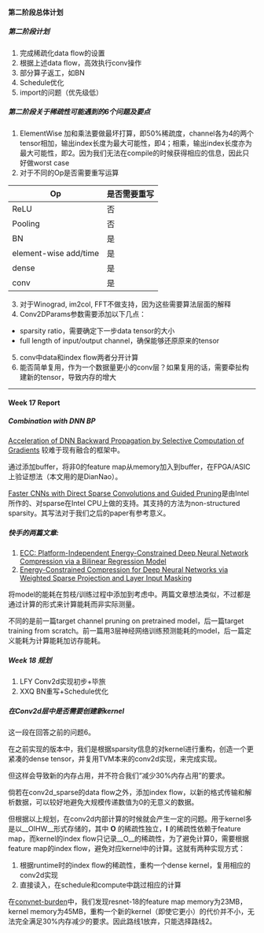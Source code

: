 #### 第二阶段总体计划
##### 第二阶段计划
1. 完成稀疏化data flow的设置
2. 根据上述data flow，高效执行conv操作
3. 部分算子返工，如BN
4. Schedule优化
5. import的问题（优先级低）

##### 第二阶段关于稀疏性可能遇到的6个问题及要点
1. ElementWise 加和乘法要做最坏打算，即50%稀疏度，channel各为4的两个tensor相加，输出index长度为最大可能性，即4；相乘，输出index长度亦为最大可能性，即2。因为我们无法在compile的时候获得相应的信息，因此只好做worst case
2. 对于不同的Op是否需要重写运算

| Op | 是否需要重写 |
| ------- | ------ |
| ReLU | 否 | 
| Pooling | 否 |
| BN | 是 |
| element-wise add/time | 是 |
| dense | 是 |
| conv | 是 |

3. 对于Winograd, im2col, FFT不做支持，因为这些需要算法层面的解释
4. Conv2DParams参数需要添加以下几点：
  - sparsity ratio，需要确定下一步data tensor的大小
  - full length of input/output channel，确保能够还原原来的tensor
5. conv中data和index flow两者分开计算
6. 能否简单复用，作为一个数据量更小的conv层？如果复用的话，需要牵扯构建新的tensor，导致内存的增大


-------------------------------------------------


#### Week 17 Report
##### Combination with DNN BP

[Acceleration of DNN Backward Propagation by Selective Computation of Gradients](https://dl.acm.org/citation.cfm?id=3317755) 较难于现有融合的框架中。

通过添加buffer，将非0的feature map从memory加入到buffer，在FPGA/ASIC上验证想法（本文用的是DianNao）。

[Faster CNNs with Direct Sparse Convolutions and Guided Pruning](https://arxiv.org/abs/1608.01409)是由Intel所作的、对sparse在Intel CPU上做的支持。其支持的方法为non-structured sparsity。其写法对于我们之后的paper有参考意义。

##### 快手的两篇文章:
1. [ECC: Platform-Independent Energy-Constrained Deep Neural Network Compression via a Bilinear Regression Model](https://arxiv.org/abs/1812.01803)
2. [Energy-Constrained Compression for Deep Neural Networks via Weighted Sparse Projection and Layer Input Masking](https://openreview.net/forum?id=BylBr3C9K7)

将model的能耗在剪枝/训练过程中添加到考虑中。两篇文章想法类似，不过都是通过计算的形式来计算能耗而非实际测量。

不同的是前一篇target channel pruning on pretrained model，后一篇target training from scratch。前一篇用3层神经网络训练预测能耗的model，后一篇定义能耗为计算能耗加访存能耗。

##### Week 18 规划
1. LFY Conv2d实现初步+毕旅
2. XXQ BN重写+Schedule优化

##### 在Conv2d层中是否需要创建新kernel

这一段在回答之前的问题6。

在之前实现的版本中，我们是根据sparsity信息的对kernel进行重构，创造一个更紧凑的dense tensor，并复用TVM本来的conv2d实现，来完成实现。

但这样会导致新的内存占用，并不符合我们“减少30%内存占用”的要求。

倘若在conv2d_sparse的data flow之外，添加index flow，以新的格式传输和解析数据，可以较好地避免大规模传递数值为0的无意义的数据。

但根据以上规划，在conv2d内部计算的时候就会产生一定的问题。用于kernel多是以__OIHW__形式存储的，其中 __O__ 的稀疏性独立，__I__ 的稀疏性依赖于feature map，而kernel的index flow只记录__O__的稀疏性，为了避免计算0，需要根据feature map的index flow，避免对应kernel中的计算。这就有两种实现方式：

1. 根据runtime时的index flow的稀疏性，重构一个dense kernel，复用相应的conv2d实现
2. 直接读入，在schedule和compute中跳过相应的计算

在[convnet-burden](<https://github.com/albanie/convnet-burden>)中，我们发现resnet-18的feature map memory为23MB，kernel memory为45MB，重构一个新的kernel（即使它更小）的代价并不小，无法完全满足30%内存减少的要求。因此路线1放弃，只能选择路线2。

